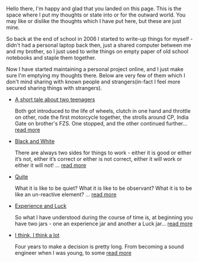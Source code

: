 Hello there, I'm happy and glad that you landed on this page. This is the space where I put my
thoughts or state into or for the outward world. You may like or dislike the thoughts which I have
put here, but these are just mine.

So back at the end of school in 2006 I started to write-up things for myself - didn't had a personal
laptop back then, just a shared computer between me and my brother, so I just used to write things
on empty paper of old school notebooks and staple them together.

Now I have started maintaining a personal project online, and I just make sure I'm emptying my
thoughts there. Below are very few of them which I don't mind sharing with known people and
strangers(in-fact I feel more secured sharing things with strangers).

- [A short tale about two teenagers](teenage-junkies.md)

  Both got introduced to the life of wheels, clutch in one hand and throttle on other, rode the
  first motorcycle together, the strolls around CP, India Gate on brother's FZS. One stopped, and
  the other continued further... [read more](teenage-junkies.md)

- [Black and White](black-white.md)

  There are always two sides for things to work - either it is good or either it’s not, either it’s
  correct or either is not correct, either it will work or either it will not!
  ... [read more](black-white.md)

- [Quite](quite.md)

  What it is like to be quiet? What it is like to be observant? What it is to be like an un-reactive
  element? ... [read more](quite.md)

- [Experience and Luck](experience-luck.md)

  So what I have understood during the course of time is, at beginning you have two jars - one an
  experience jar and another a Luck jar... [read more](experience-luck.md)

- [I think, I think a lot](think-a-lot.md)

  Four years to make a decision is pretty long. From becoming a sound engineer when I was young, to
  some [read more](think-a-lot.md)
